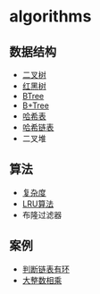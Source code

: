 # algorithms

## 数据结构

+ [二叉树](https://www.jianshu.com/p/e1c9e27ceb2b) 
+ [红黑树](red-black-tree/red-black-tree.md)
+ [BTree](BTree/BTree.md)
+ [B+Tree](B+Tree/B+Tree.md) 
+ [哈希表](hashTable/hashTable.md) 
+ [哈希链表](LinkedHashMap/LinkedHashMap.md) 
+ 二叉堆

## 算法

+ [复杂度](complexity/complexity.md) 
+ [LRU算法](LRU/LRU.md) 
+ 布隆过滤器

## 案例

+ [判断链表有环](./arrange/判断链表有环.md)
+ [大整数相乘](https://mp.weixin.qq.com/s/KV4Y9R17AZZ0xek579OpCA) 



